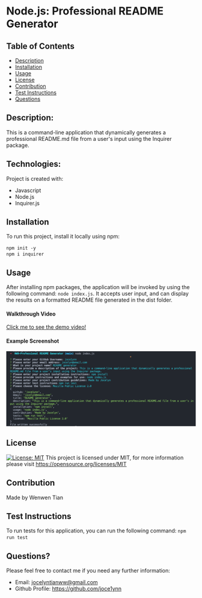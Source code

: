 # Node.js: Professional README Generator

## Table of Contents
- [Description](#description)
- [Installation](#installation)
- [Usage](#usage)
- [License](#license)
- [Contribution](#contribution)
- [Test Instructions](#test-instructions)
- [Questions](#questions)

## Description:
This is a command-line application that dynamically generates a professional README.md file from a user's input using the Inquirer package.

## Technologies:
Project is created with:
- Javascript
- Node.js
- Inquirer.js

## Installation
To run this project, install it locally using npm:
```
npm init -y
npm i inquirer
```

## Usage
After installing npm packages, the application will be invoked by using the following command: ```node index.js```.
It accepts user input, and can display the results on a formatted README file generated in the dist folder.

#### Walkthrough Video
[Click me to see the demo video!](https://www.awesomescreenshot.com/video/7563793?key=7e4b1ca18097f8e750152047a023d920)

#### Example Screenshot
![Screenshot](/dist/RG.png)

## License
[![License: MIT](https://img.shields.io/badge/License-MIT-yellow.svg)](https://opensource.org/licenses/MIT)
This project is licensed under MIT, for more information please visit https://opensource.org/licenses/MIT

## Contribution
Made by Wenwen Tian

## Test Instructions
To run tests for this application, you can run the following command:
`npm run test`

## Questions?
Please feel free to contact me if you need any further information:
- Email: jocelyntianww@gmail.com
- Github Profile: https://github.com/joce1ynn

